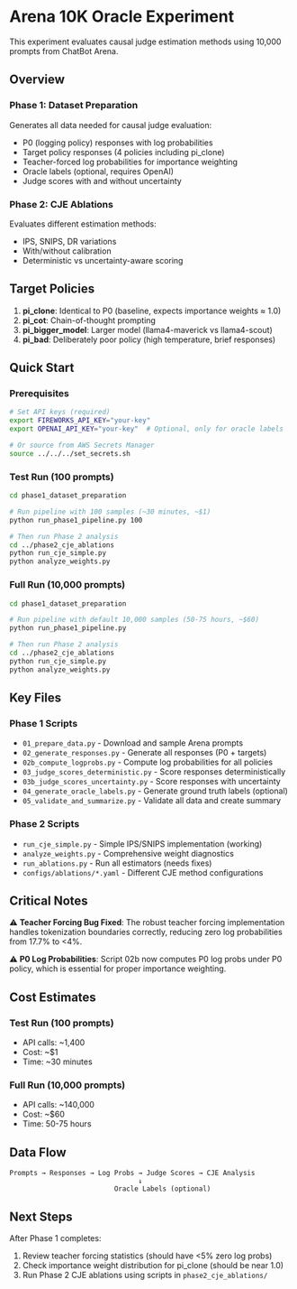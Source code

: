 # Arena 10K Oracle Experiment

This experiment evaluates causal judge estimation methods using 10,000 prompts from ChatBot Arena.

## Overview

### Phase 1: Dataset Preparation
Generates all data needed for causal judge evaluation:
- P0 (logging policy) responses with log probabilities
- Target policy responses (4 policies including pi_clone)
- Teacher-forced log probabilities for importance weighting
- Oracle labels (optional, requires OpenAI)
- Judge scores with and without uncertainty

### Phase 2: CJE Ablations
Evaluates different estimation methods:
- IPS, SNIPS, DR variations
- With/without calibration
- Deterministic vs uncertainty-aware scoring

## Target Policies

1. **pi_clone**: Identical to P0 (baseline, expects importance weights ≈ 1.0)
2. **pi_cot**: Chain-of-thought prompting
3. **pi_bigger_model**: Larger model (llama4-maverick vs llama4-scout)
4. **pi_bad**: Deliberately poor policy (high temperature, brief responses)

## Quick Start

### Prerequisites
```bash
# Set API keys (required)
export FIREWORKS_API_KEY="your-key"
export OPENAI_API_KEY="your-key"  # Optional, only for oracle labels

# Or source from AWS Secrets Manager
source ../../../set_secrets.sh
```

### Test Run (100 prompts)
```bash
cd phase1_dataset_preparation

# Run pipeline with 100 samples (~30 minutes, ~$1)
python run_phase1_pipeline.py 100

# Then run Phase 2 analysis
cd ../phase2_cje_ablations
python run_cje_simple.py
python analyze_weights.py
```

### Full Run (10,000 prompts)
```bash
cd phase1_dataset_preparation

# Run pipeline with default 10,000 samples (50-75 hours, ~$60)
python run_phase1_pipeline.py

# Then run Phase 2 analysis
cd ../phase2_cje_ablations
python run_cje_simple.py
python analyze_weights.py
```

## Key Files

### Phase 1 Scripts
- `01_prepare_data.py` - Download and sample Arena prompts
- `02_generate_responses.py` - Generate all responses (P0 + targets)
- `02b_compute_logprobs.py` - Compute log probabilities for all policies
- `03_judge_scores_deterministic.py` - Score responses deterministically
- `03b_judge_scores_uncertainty.py` - Score responses with uncertainty
- `04_generate_oracle_labels.py` - Generate ground truth labels (optional)
- `05_validate_and_summarize.py` - Validate all data and create summary

### Phase 2 Scripts
- `run_cje_simple.py` - Simple IPS/SNIPS implementation (working)
- `analyze_weights.py` - Comprehensive weight diagnostics
- `run_ablations.py` - Run all estimators (needs fixes)
- `configs/ablations/*.yaml` - Different CJE method configurations

## Critical Notes

⚠️ **Teacher Forcing Bug Fixed**: The robust teacher forcing implementation handles tokenization boundaries correctly, reducing zero log probabilities from 17.7% to <4%.

⚠️ **P0 Log Probabilities**: Script 02b now computes P0 log probs under P0 policy, which is essential for proper importance weighting.

## Cost Estimates

### Test Run (100 prompts)
- API calls: ~1,400
- Cost: ~$1
- Time: ~30 minutes

### Full Run (10,000 prompts)
- API calls: ~140,000
- Cost: ~$60
- Time: 50-75 hours

## Data Flow

```
Prompts → Responses → Log Probs → Judge Scores → CJE Analysis
                                ↓
                          Oracle Labels (optional)
```

## Next Steps

After Phase 1 completes:
1. Review teacher forcing statistics (should have <5% zero log probs)
2. Check importance weight distribution for pi_clone (should be near 1.0)
3. Run Phase 2 CJE ablations using scripts in `phase2_cje_ablations/`